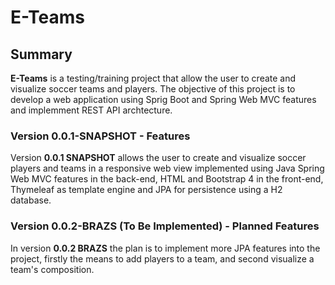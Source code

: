# E-Teams

## Summary
__E-Teams__ is a testing/training project that allow the user to create and visualize soccer teams and players. 
The objective of this project is to develop a web application using Sprig Boot and Spring Web MVC features and implemment REST API archtecture.

### Version 0.0.1-SNAPSHOT - Features
Version __0.0.1 SNAPSHOT__ allows the user to create and visualize soccer players and teams in a responsive web view implemented using 
Java Spring Web MVC features in the back-end, HTML and Bootstrap 4 in the front-end, Thymeleaf as template engine and JPA for persistence using a H2 database.

### Version 0.0.2-BRAZS **(To Be Implemented)** - Planned Features
In version __0.0.2 BRAZS__ the plan is to implement more JPA features into the project, firstly the means to add players to a team, 
and second visualize a team's composition.

